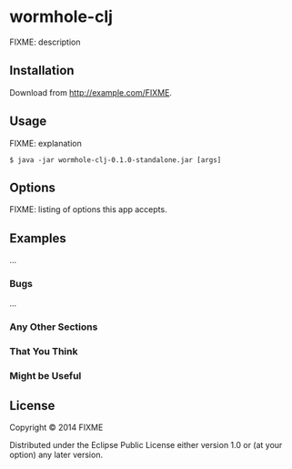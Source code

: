 # wormhole-clj

FIXME: description

## Installation

Download from http://example.com/FIXME.

## Usage

FIXME: explanation

    $ java -jar wormhole-clj-0.1.0-standalone.jar [args]

## Options

FIXME: listing of options this app accepts.

## Examples

...

### Bugs

...

### Any Other Sections
### That You Think
### Might be Useful

## License

Copyright © 2014 FIXME

Distributed under the Eclipse Public License either version 1.0 or (at
your option) any later version.
